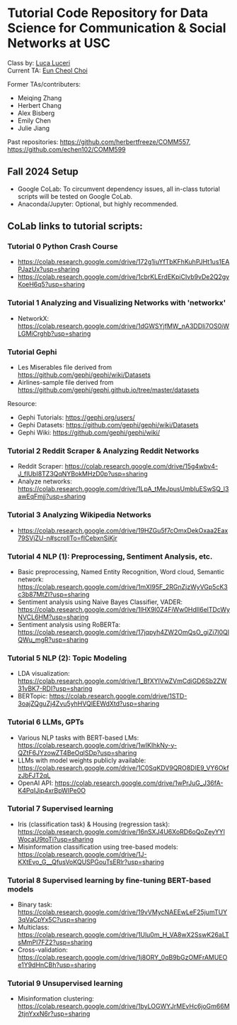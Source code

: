# Tutorial Code Repository for Data Science for Communication & Social Networks at USC
Class by: [Luca Luceri](https://www.luceriluc.it/)  
Current TA: [Eun Cheol Choi](https://euncheol.notion.site/Eun-Cheol-Choi-dff98d091da54d299744def42b63b42c?pvs=4)

Former TAs/contributers:
 - Meiqing Zhang
 - Herbert Chang
 - Alex Bisberg
 - Emily Chen
 - Julie Jiang

Past repositories: https://github.com/herbertfreeze/COMM557, https://github.com/echen102/COMM599 

## Fall 2024 Setup 
- Google CoLab: To circumvent dependency issues, all in-class tutorial scripts will be tested on Google CoLab.
- Anaconda/Jupyter: Optional, but highly recommended.
  
## CoLab links to tutorial scripts:    
    
### Tutorial 0 Python Crash Course
- https://colab.research.google.com/drive/172g1iuYfTbKFhKuhPJHt1us1EAPJazUx?usp=sharing
- https://colab.research.google.com/drive/1cbrKLErdEKpiCIvb9vDe2Q2gyKoeH6q5?usp=sharing

### Tutorial 1 Analyzing and Visualizing Networks with 'networkx'
- NetworkX: https://colab.research.google.com/drive/1dGWSYjfMW_nA3DDIi7OS0iWLGMiCrghb?usp=sharing

### Tutorial Gephi
- Les Miserables file derived from https://github.com/gephi/gephi/wiki/Datasets
- Airlines-sample file derived from https://github.com/gephi/gephi.github.io/tree/master/datasets  

Resource:
- Gephi Tutorials: https://gephi.org/users/
- Gephi Datasets: https://github.com/gephi/gephi/wiki/Datasets
- Gephi Wiki: https://github.com/gephi/gephi/wiki/

### Tutorial 2 Reddit Scraper & Analyzing Reddit Networks
- Reddit Scraper: https://colab.research.google.com/drive/15g4wbv4-J_fIUbI8TZ3QqNYBokMHzD0p?usp=sharing
- Analyze networks: https://colab.research.google.com/drive/1LpA_tMeJpusUmbIuESwSQ_l3awEqFmjj?usp=sharing

### Tutorial 3 Analyzing Wikipedia Networks
- https://colab.research.google.com/drive/19HZGu5f7cOmxDekOxaa2Eax79SVjZU-n#scrollTo=fICebxnSiKjr

### Tutorial 4 NLP (1): Preprocessing, Sentiment Analysis, etc.
- Basic preprocessing, Named Entity Recognition, Word cloud, Semantic network: https://colab.research.google.com/drive/1mXI95F_2RGnZjzWyVGp5cK3c3b87MtZI?usp=sharing
- Sentiment analysis using Naive Bayes Classifier, VADER: https://colab.research.google.com/drive/1lHX9l0Z4FiWw0HdIl6elTDcWyNVCL6HM?usp=sharing
- Sentiment analysis using RoBERTa: https://colab.research.google.com/drive/17jqpyh4ZW2OmQsO_giZi7l0QlQWu_mgR?usp=sharing

### Tutorial 5 NLP (2): Topic Modeling
- LDA visualization: https://colab.research.google.com/drive/1_BfXYlVwZVmCdiGD6Sb2ZW31vBK7-RDI?usp=sharing
- BERTopic: https://colab.research.google.com/drive/1STD-3oajZQguZj4Zvu5yhHVQlEEWdXtd?usp=sharing

### Tutorial 6 LLMs, GPTs
- Various NLP tasks with BERT-based LMs: https://colab.research.google.com/drive/1wIKIhkNy-y-QZtF6JYzowZT4BeOqlSDp?usp=sharing  
- LLMs with model weights publicly available: https://colab.research.google.com/drive/1C0SqKDV9QRO8DIE9_VY6OkfzJbFJT2qL
- OpenAI API: https://colab.research.google.com/drive/1wPrJuG_J36fA-K4PqIJip4xrBpWIPe0O

### Tutorial 7 Supervised learning
- Iris (classification task) & Housing (regression task): https://colab.research.google.com/drive/16nSXJ4U6XoRD6oQoZeyYYlWocaU9toTi?usp=sharing
- Misinformation classification using tree-based models: https://colab.research.google.com/drive/1J-KXtEvo_G__QfusVoKQUSPGouTsERlr?usp=sharing

### Tutorial 8 Supervised learning by fine-tuning BERT-based models
- Binary task: https://colab.research.google.com/drive/19vVMycNAEEwLeF25jumTUY3qVaCpYx5C?usp=sharing
- Multiclass: https://colab.research.google.com/drive/1Ulu0m_H_VA8wX2SswK26aLTsMmPI7FZ2?usp=sharing
- Cross-validation: https://colab.research.google.com/drive/1j8ORY_0qB9bGzOMFrAMUEOe1Y9dHnCBh?usp=sharing

### Tutorial 9 Unsupervised learning
- Misinformation clustering: https://colab.research.google.com/drive/1byLOGWYJrMEvHc6joGm66M2tjnYxxN6r?usp=sharing

